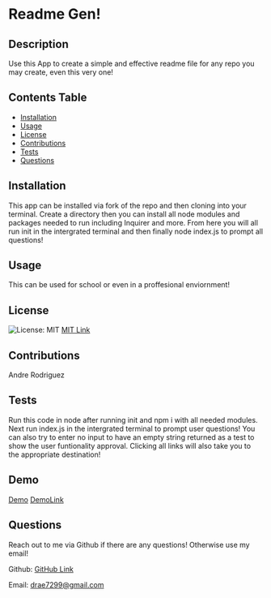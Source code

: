 # Readme Gen!
  
  ## Description  
  Use this App to create a simple and effective readme file for any repo you may create, even this very one!
  
  ## Contents Table
  * [Installation](#installation)
  * [Usage](#usage)
  * [License](license)
  * [Contributions](contributions) 
  * [Tests](tests)
  * [Questions](questions) 

  ## Installation
  This app can be installed via fork of the repo and then cloning into your terminal. Create a directory then you can install all node modules and packages needed to run including Inquirer and more. From here you will all run init in the intergrated terminal and then finally node index.js to prompt all questions!

  ## Usage
  This can be used for school or even in a proffesional enviornment!

  ## License
  ![License: MIT](https://img.shields.io/badge/License-MIT-yellow.svg) [MIT Link](https://opensource.org/licenses/BSD-3-Clause)
 

  ## Contributions
  Andre Rodriguez
  
  ## Tests
  Run this code in node after running init and npm i with all needed modules. Next run index.js in the intergrated terminal to prompt user questions! You can also try to enter no input to have an empty string returned as a test to show the user funtionality approval. Clicking all links will also take you to the appropriate destination!

  ## Demo
  [Demo](https://user-images.githubusercontent.com/77699769/113473013-e2403100-9434-11eb-91ac-f58b97795c3d.mp4)
  [DemoLink](assets\fullTestVideo.mp4)

  ## Questions

  Reach out to me via Github if there are any questions! Otherwise use my email!

  Github: [GitHub Link](https://github.com/drae7299)

  Email: drae7299@gmail.com
  

